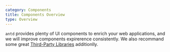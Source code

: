 ```yaml
---
category: Components
title: Components Overview
type: Overview
---
```


`antd` provides plenty of UI components to enrich your web applications, and we will improve components expirerence consistently. We also recommand some great [Third-Party Libraries](/docs/react/recommendation) additionlly.
